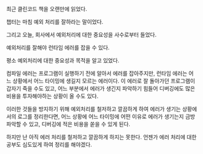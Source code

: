 최근 클린코드 책을 오랜만에 읽었다.

챕터는 마침 예외 처리를 잘하라는 말이었다.

그리고 오늘, 회사에서 예외처리에 대한 중요성을 사수로부터 들었다.

예외처리를 잘해야 런타임 에러를 잡을 수 있다.

평소 예외처리에 대한 중요성과 목적을 알고 있었다.

컴파일 에러는 프로그램이 실행하기 전에 알아서 에러를 잡아주지만, 런타임 에러는 어느 상황에서 어느 타이밍에 생길지 모르는 에러이다. 이 에러로 잘 돌아가던 프로그램이 갑자기 죽을 수도 있고, 어느 부분에서 에러가 생긴지 파악하기 힘들어 디버깅에도 많은 비용을 투자해야하는 상황이 올 수도 있다.

이러한 것들을 방지하기 위해 예외처리를 철저하고 깔끔하게 하여 에러가 생기는 상황에서의 로그를 정리한다면, 어느 상황에 어느 타이밍에 어떤 이유로 에러가 생기는지 금방 파악할 수 있고, 디버깅에 적은 비용을 쏟을 수 있게 된다.

하지만 난 아직 에러 처리를 철저하고 깔끔하게 하지는 못한다. 언젠가 에러 처리에 대한 공부도 심도있게 하여 정리를 해야겠다.
